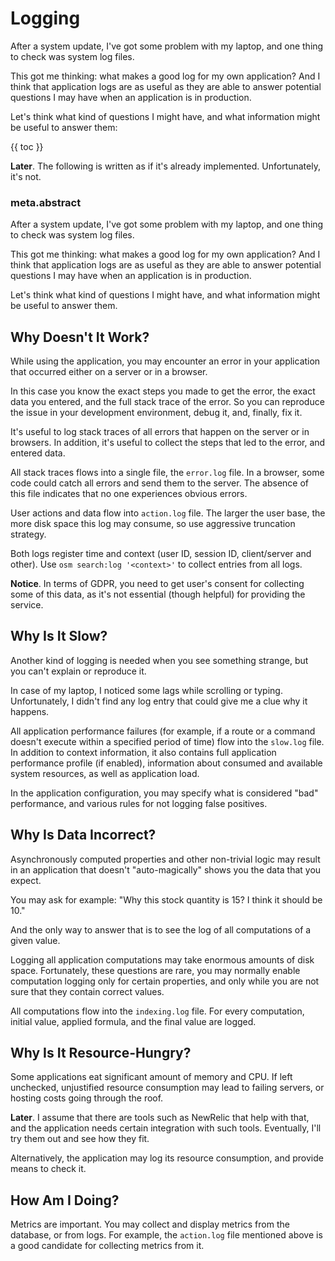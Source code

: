 # Logging

After a system update, I've got some problem with my laptop, and one thing to check was system log files.

This got me thinking: what makes a good log for my own application? And I think that application logs are as useful as they are able to answer potential questions I may have when an application is in production.

Let's think what kind of questions I might have, and what information might be useful to answer them:

{{ toc }}

**Later**. The following is written as if it's already implemented. Unfortunately, it's not.

### meta.abstract

After a system update, I've got some problem with my laptop, and one thing to check was system log files.

This got me thinking: what makes a good log for my own application? And I think that application logs are as useful as they are able to answer potential questions I may have when an application is in production.

Let's think what kind of questions I might have, and what information might be useful to answer them.
 
## Why Doesn't It Work? 

While using the application, you may encounter an error in your application that occurred either on a server or in a browser.  

In this case you know the exact steps you made to get the error, the exact data you entered, and the full stack trace of the error. So you can reproduce the issue in your development environment, debug it, and, finally, fix it. 

It's useful to log stack traces of all errors that happen on the server or in browsers. In addition, it's useful to collect the steps that led to the error, and entered data.   

All stack traces flows into a single file, the `error.log` file. In a browser, some code could catch all errors and send them to the server. The absence of this file indicates that no one experiences obvious errors.

User actions and data flow into `action.log` file. The larger the user base, the more disk space this log may consume, so use aggressive truncation strategy. 

Both logs register time and context (user ID, session ID, client/server and other). Use `osm search:log '<context>'` to collect entries from all logs.

**Notice**. In terms of GDPR, you need to get user's consent for collecting some of this data, as it's not essential (though helpful) for providing the service.

## Why Is It Slow?

Another kind of logging is needed when you see something strange, but you can't explain or reproduce it. 

In case of my laptop, I noticed some lags while scrolling or typing. Unfortunately, I didn't find any log entry that could give me a clue why it happens.

All application performance failures (for example, if a route or a command doesn't execute within a specified period of time) flow into the `slow.log` file. In addition to context information, it also contains full application performance profile (if enabled), information about consumed and available system resources, as well as application load. 

In the application configuration, you may specify what is considered "bad" performance, and various rules for not logging false positives.  

## Why Is Data Incorrect?

Asynchronously computed properties and other non-trivial logic may result in an application that doesn't "auto-magically" shows you the data that you expect.

You may ask for example: "Why this stock quantity is 15? I think it should be 10."

And the only way to answer that is to see the log of all computations of a given value.

Logging all application computations may take enormous amounts of disk space. Fortunately, these questions are rare, you may normally enable computation logging only for certain properties, and only while you are not sure that they contain correct values.

All computations flow into the `indexing.log` file. For every computation, initial value, applied formula, and the final value are logged.

## Why Is It Resource-Hungry?

Some applications eat significant amount of memory and CPU. If left unchecked, unjustified resource consumption may lead to failing servers, or hosting costs going through the roof.

**Later**. I assume that there are tools such as NewRelic that help with that, and the application needs certain integration with such tools. Eventually, I'll try them out and see how they fit.

Alternatively, the application may log its resource consumption, and provide means to check it.

## How Am I Doing?

Metrics are important. You may collect and display metrics from the database, or from logs. For example, the `action.log` file mentioned above is a good candidate for collecting metrics from it.


